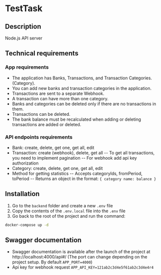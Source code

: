 # TestTask

## Description
Node.js API server

## Technical requirements

### App requirements
- The application has Banks, Transactions, and Transaction Categories.
(Category).
- You can add new banks and transaction categories in the application.
- Transactions are sent to a separate Webhook.
- A transaction can have more than one category.
- Banks and categories can be deleted only if there are no transactions in them.
- Transactions can be deleted.
- The bank balance must be recalculated when adding or deleting
transactions are added or deleted.

### API endpoints requirements
- Bank: create, delete, get one, get all, edit
- Transaction: create (webhook), delete, get all
-- To get all transactions, you need to implement pagination
-- For webhook add api key authorization
- Category: create, delete, get one, get all, edit
- Method for getting statistics
-- Accepts categoryIds, fromPeriod, toPeriod
-- Returns an object in the format: `{ category name: balance }`

## Installation

1. Go to the `backend` folder and create a new `.env` file
2. Copy the contents of the `.env.local` file into the `.env` file
3. Go back to the root of the project and run the command:
```sh
docker-compose up -d
```

## Swagger documentation

- Swagger documentation is available after the launch of the project at http://localhost:4000/api#/
(The port can change depending on the project setup. By default `APP_PORT=4000`)
- Api key for webhook request `APP_API_KEY=121ab2c3d4e5f61ab2c3d4e4r4`